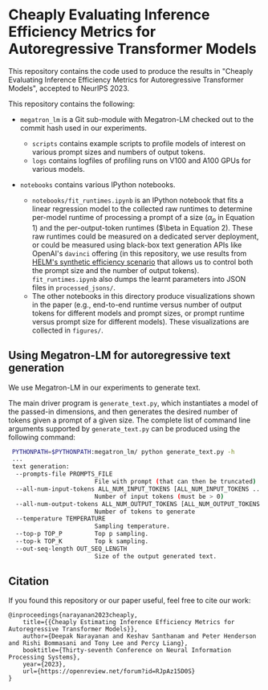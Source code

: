 # Cheaply Evaluating Inference Efficiency Metrics for Autoregressive Transformer Models

This repository contains the code used to produce the results in "Cheaply Evaluating
Inference Efficiency Metrics for Autoregressive Transformer Models", accepted to
NeurIPS 2023.

This repository contains the following:
- `megatron_lm` is a Git sub-module with Megatron-LM checked out to the commit hash
used in our experiments.
  - `scripts` contains example scripts to profile models of interest on various prompt sizes
  and numbers of output tokens.
  - `logs` contains logfiles of profiling runs on V100 and A100 GPUs for various models.

- `notebooks` contains various IPython notebooks.
  - `notebooks/fit_runtimes.ipynb` is an IPython notebook that fits a linear regression
  model to the collected raw runtimes to determine per-model runtime of processing a prompt of a size
  ($\alpha_p$ in Equation 1) and the per-output-token runtimes ($\beta in Equation 2). These raw runtimes
  could be measured on a dedicated server deployment, or could be measured using
  black-box text generation APIs like OpenAI's `davinci` offering (in this repository,
  we use results from [HELM's synthetic efficiency
  scenario](https://github.com/stanford-crfm/helm/blob/main/src/helm/benchmark/scenarios/synthetic_efficiency_scenario.py)
  that allows us to control both the prompt size and the number of output tokens).
  `fit_runtimes.ipynb` also dumps the learnt parameters into JSON files in `processed_jsons/`. 
  - The other notebooks in this directory produce visualizations shown in the paper (e.g.,
  end-to-end runtime versus number of output tokens for different models and prompt sizes,
  or prompt runtime versus prompt size for different models). These visualizations are
  collected in `figures/`.

## Using Megatron-LM for autoregressive text generation

We use Megatron-LM in our experiments to generate text.

The main driver program is `generate_text.py`, which instantiates a model
of the passed-in dimensions, and then generates the desired number of
tokens given a prompt of a given size. The complete list of command line
arguments supported by `generate_text.py` can be produced using the
following command:
```bash
 PYTHONPATH=$PYTHONPATH:megatron_lm/ python generate_text.py -h
 ...
 text generation:
  --prompts-file PROMPTS_FILE
                        File with prompt (that can then be truncated)
  --all-num-input-tokens ALL_NUM_INPUT_TOKENS [ALL_NUM_INPUT_TOKENS ...]
                        Number of input tokens (must be > 0)
  --all-num-output-tokens ALL_NUM_OUTPUT_TOKENS [ALL_NUM_OUTPUT_TOKENS ...]
                        Number of tokens to generate
  --temperature TEMPERATURE
                        Sampling temperature.
  --top-p TOP_P         Top p sampling.
  --top-k TOP_K         Top k sampling.
  --out-seq-length OUT_SEQ_LENGTH
                        Size of the output generated text.
```

## Citation

If you found this repository or our paper useful, feel free to cite our work:

```
@inproceedings{narayanan2023cheaply,
    title={{Cheaply Estimating Inference Efficiency Metrics for Autoregressive Transformer Models}},
    author={Deepak Narayanan and Keshav Santhanam and Peter Henderson and Rishi Bommasani and Tony Lee and Percy Liang},
    booktitle={Thirty-seventh Conference on Neural Information Processing Systems},
    year={2023},
    url={https://openreview.net/forum?id=RJpAz15D0S}
}
```
